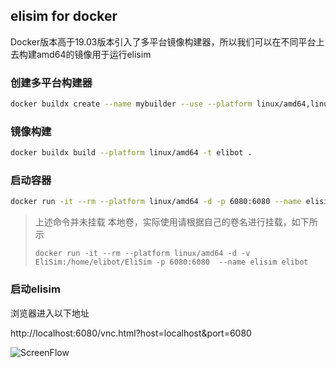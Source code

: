 ## elisim for docker

Docker版本高于19.03版本引入了多平台镜像构建器，所以我们可以在不同平台上去构建amd64的镜像用于运行elisim

### 创建多平台构建器

```bash
docker buildx create --name mybuilder --use --platform linux/amd64,linux/arm64,linux/arm/v7
```

### 镜像构建

```bash
docker buildx build --platform linux/amd64 -t elibot . 
```

### 启动容器

```bash
docker run -it --rm --platform linux/amd64 -d -p 6080:6080 --name elisim elibot
```

> 上述命令并未挂载 本地卷，实际使用请根据自己的卷名进行挂载，如下所示
>
> `docker run -it --rm --platform linux/amd64 -d -v EliSim:/home/elibot/EliSim -p 6080:6080  --name elisim elibot` 

### 启动elisim

浏览器进入以下地址

http://localhost:6080/vnc.html?host=localhost&port=6080

![ScreenFlow](./image/README/ScreenFlow.gif)

